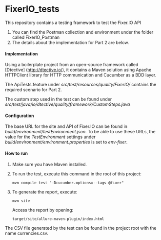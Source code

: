 # FixerIO_tests
This repository contains a testing framework to test the Fixer.IO API

1. You can find the Postman collection and environment under the folder called FixerIO_Postman
2. The details about the implementation for Part 2 are below.


#### Implementation

Using a boilerplate project from an open-source framework called [Dtective] (http://dtective.io/), it contains a Maven solution using Apache HTTPClient library for HTTP communication and Cucumber as a BDD layer.

The ApiTests.feature under *src/test/resources/quality/FixerIO/* contains the required scenario for Part 2.

The custom step used in the test can be found under *src/test/java/io/dtective/quality/framework/CustomSteps.java*

#### Configuration

The base URL for the site and API of Fixer.IO can be found in *build/environment/testEnvironment.json*.
To be able to use these URLs, the value for the *TestEnvironment* settings under *build/environment/environment.properties* is set to *env-fixer*.  


#### How to run

1. Make sure you have Maven installed.
2. To run the test, execute this command in the root of this project:

    `mvn compile test "-Dcucumber.options=--tags @fixer"`
    
3. To generate the report, execute:

    `mvn site`
    
    Access the report by opening:
    
    `target/site/allure-maven-plugin/index.html`
    
The CSV file generated by the test can be found in the project root with the name currencies.csv.






 